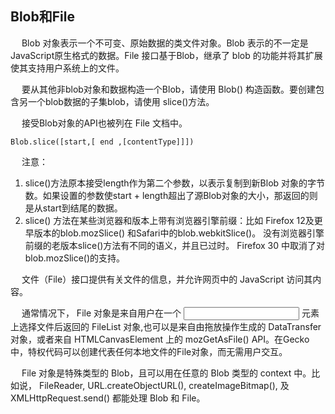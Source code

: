## Blob和File

&emsp; Blob 对象表示一个不可变、原始数据的类文件对象。Blob 表示的不一定是JavaScript原生格式的数据。File 接口基于Blob，继承了 blob 的功能并将其扩展使其支持用户系统上的文件。

&emsp; 要从其他非blob对象和数据构造一个Blob，请使用 Blob() 构造函数。要创建包含另一个blob数据的子集blob，请使用 slice()方法。

&emsp; 接受Blob对象的API也被列在 File 文档中。

```
Blob.slice([start,[ end ,[contentType]]])
```

&emsp; 注意：
1. slice()方法原本接受length作为第二个参数，以表示复制到新Blob 对象的字节数。如果设置的参数使start + length超出了源Blob对象的大小，那返回的则是从start到结尾的数据。				  
2. slice() 方法在某些浏览器和版本上带有浏览器引擎前缀：比如 Firefox 12及更早版本的blob.mozSlice() 和Safari中的blob.webkitSlice()。 没有浏览器引擎前缀的老版本slice()方法有不同的语义，并且已过时。 Firefox 30 中取消了对blob.mozSlice()的支持。

&emsp; 文件（File）接口提供有关文件的信息，并允许网页中的 JavaScript 访问其内容。

&emsp; 通常情况下， File 对象是来自用户在一个 <input> 元素上选择文件后返回的 FileList 对象,也可以是来自由拖放操作生成的 DataTransfer 对象，或者来自 HTMLCanvasElement 上的 mozGetAsFile() API。在Gecko中，特权代码可以创建代表任何本地文件的File对象，而无需用户交互。

&emsp; File 对象是特殊类型的 Blob，且可以用在任意的 Blob 类型的 context 中。比如说， FileReader, URL.createObjectURL(), createImageBitmap(), 及 XMLHttpRequest.send() 都能处理 Blob 和 File。
